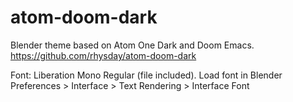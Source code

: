 # atom-doom-dark
Blender theme based on Atom One Dark and Doom Emacs.
https://github.com/rhysday/atom-doom-dark

Font: Liberation Mono Regular (file included).
Load font in Blender Preferences > Interface > Text Rendering > Interface Font
